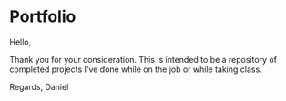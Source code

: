 # Portfolio

Hello,

Thank you for your consideration. This is intended to be a repository of completed projects I've done while on the job or while taking class.

Regards,
Daniel
